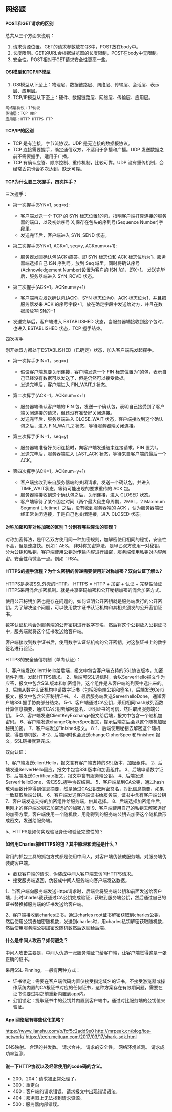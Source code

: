 ## 网络题

#### POST和GET请求的区别

总共从三个方面来说明：

1. 请求资源位置。GET的请求参数放在QS中，POST放在body中。
2. 长度限制。GET的URL会根据游览器的长度限制，POST在body中无限制。
3. 安全性。POST相对于GET请求安全性更高一些。

#### OSI模型和TCP/IP模型

1. OSI模型从下至上：物理层、数据链路层、网络层、传输层、会话层、表示层、应用层。
2. TCP/IP模型从下至上：硬件、数据链路层、网络层、传输层、应用层。

```
网络层协议：IP协议
传输层：TCP UDP
应用层：HTTP HTTPS FTP
```

#### TCP/IP的区别

+ TCP 是有连接，字节流协议。UDP 是无连接的数据报协议。
+ TCP 连接需要握手，确定通信双方，不适用于多播和广播。UDP 发送数据之前不需要握手，适用于广播。
+ TCP 有确认应答、顺序控制、重传机制，比较可靠。UDP 没有重传机制，会经常丢包也会多次达到，缺乏可靠。

#### TCP为什么要三次握手，四次挥手？

三次握手：

+ 第一次握手(SYN=1, seq=x):

    + 客户端发送一个 TCP 的 SYN 标志位置1的包，指明客户端打算连接的服务器的端口，以及初始序号 X,保存在包头的序列号(Sequence Number)字段里。
    + 发送完毕后，客户端进入 SYN_SEND 状态。

+ 第二次握手(SYN=1, ACK=1, seq=y, ACKnum=x+1):

    + 服务器发回确认包(ACK)应答。即 SYN 标志位和 ACK 标志位均为1。服务器端选择自己 ISN 序列号，放到 Seq 域里，同时将确认序号(Acknowledgement Number)设置为客户的 ISN 加1，即X+1。 发送完毕后，服务器端进入 SYN_RCVD 状态。

+ 第三次握手(ACK=1，ACKnum=y+1)

    + 客户端再次发送确认包(ACK)，SYN 标志位为0，ACK 标志位为1，并且把服务器发来 ACK 的序号字段+1，放在确定字段中发送给对方，并且在数据段放写ISN的+1

+ 发送完毕后，客户端进入 ESTABLISHED 状态，当服务器端接收到这个包时，也进入 ESTABLISHED 状态，TCP 握手结束。

四次挥手

刚开始双方都处于ESTABLISHED（已确定）状态，加入客户端先发起挥手。

+ 第一次挥手(FIN=1，seq=x)
    + 假设客户端想要关闭连接，客户端发送一个 FIN 标志位置为1的包，表示自己已经没有数据可以发送了，但是仍然可以接受数据。
    + 发送完毕后，客户端进入 FIN_WAIT_1 状态。

+ 第二次挥手(ACK=1，ACKnum=x+1)

    + 服务器端确认客户端的 FIN 包，发送一个确认包，表明自己接受到了客户端关闭连接的请求，但还没有准备好关闭连接。
    + 发送完毕后，服务器端进入 CLOSE_WAIT 状态，客户端接收到这个确认包之后，进入 FIN_WAIT_2 状态，等待服务器端关闭连接。

+ 第三次挥手(FIN=1，seq=y)

    + 服务器端准备好关闭连接时，向客户端发送结束连接请求，FIN 置为1。
    + 发送完毕后，服务器端进入 LAST_ACK 状态，等待来自客户端的最后一个ACK。

+ 第四次挥手(ACK=1，ACKnum=y+1)

    + 客户端接收到来自服务器端的关闭请求，发送一个确认包，并进入 TIME_WAIT状态，等待可能出现的要求重传的 ACK 包。
    + 服务器端接收到这个确认包之后，关闭连接，进入 CLOSED 状态。
    + 客户端等待了某个固定时间（两个最大段生命周期，2MSL，2 Maximum Segment Lifetime）之后，没有收到服务器端的 ACK ，认为服务器端已经正常关闭连接，于是自己也关闭连接，进入 CLOSED 状态。

#### 对称加密和非对称加密的区别？分别有哪些算法的实现？

对称加密算法，是甲乙双方使用同一种加密规则，加解密使用相同的秘钥，安全性不高，但是速度快。例如：AES。
非对称加密算法，是甲乙双方使用一对秘钥，分为公钥和私钥，客户端使用公钥对传输内容进行加密，服务端使用私钥对内容解密。安全性稍微高一点。例如：RSA。

#### HTTPS的握手流程？为什么密钥的传递需要使用非对称加密？双向认证了解么?

HTTPS是身披SSL外壳的HTTP。
HTTPS = HTTP + 加密 + 认证 + 完整性验证
HTTPS采用混合加密机制。就是共享密码加密和公开秘钥加密的混合加密方式。

使用公开秘钥加密也是存在问题的，如何证明公开密钥就是服务端发行的公开密钥。为了解决这个问题，可以使用数字证书认证机构和其相关颁发的公开密钥证书。

数字认证机构会对服务端的公开密钥进行数字签名，然后将这个公钥放入公钥证书中，服务端就将这个证书发送给客户端。

客户端接收到数字证书后，使用数字认证结机构的公开密钥，对这张证书上的数字签名进行验证。

HTTPS的安全通信机制（单向认证）：

1、客户端发送clientHello给后端，报文中包含客户端支持的SSL协议版本，加密组件列表。发起HTTPS请求。
2、后端可SSL通信时，会以ServerHello报文作为应答，报文中包含SSL版本和加密组件，这个组件是从客户端的列表中选出来的。
3、后端从数字认证机构申请数字证书（包括服务端公钥和签名），后端发送Certi报文，报文中包含公开秘钥证书。
4、最后服务端发送ServerhelloDone，通知客户端SSL握手协商部分结束。
5-1、客户端通过CA公钥，采用相同hash散列函数计算信息摘要，通过CA公钥去解密签名，证明证书的可信，然后取出服务端公钥。
5-2、客户端发送ClientKeyExchange报文给后端，报文中包含一个随机加密码。
6、客户端发送changeCipherSpec报文，提示后端之后会以这个随机加密秘钥加密。
7、客户端发送Finished报文。
8-1、后端使用秘钥去解密这个随机数，得要随机数。
8-2、后端同时也会发送changeCipherSpec 和Finished 报文，SSL链接就算完成。

双向认证：

1、客户端发送clientHello，报文含有客户端支持的SSL版本、加密组件。
2、后端发送ServerHello回应，报文中包含SSL版本和加密组件。
3、后端申请数字证书，后端发送Certificate报文，报文中含有服务端公钥。
4、后端发送ServerHelloDone，告知SSL握手协议结束。
5、客户端拿到CA公钥，通过hash散列函数计算得到信息摘要，然是通过CA公钥去解密签名，对比信息摘要，如果一致获取后端公钥。
6、客户端发送客户端证书给服务端，证书中含有客户端公钥
7、客户端发送支持的加密组件给服务端，供其选择。
8、后端选择加密组件后，用刚才的客户端公钥去加密选好的加密方案
9、客户端使用自己的私钥去解密选好的加密方案，客户端使用一个随机数，用刚得到的服务端公钥去加密这个随机数形成密文，发送给服务端。

5、HTTPS是如何实现验证身份和验证完整性的？

#### 如何用Charles抓HTTPS的包？其中原理和流程是什么？

常用的抓包工具的抓包方式都是使用中间人，对客户端伪装成服务端，对服务端伪装成客户端。

+ 截获客户端的请求，伪装成中间人客户端去访问HTTPS请求。
+ 接受服务端返回，伪装成中间人服务端向客户端发送数据。

1、当客户端向服务端发送Https请求时，后端会将服务端公钥和前面发送给客户端，此时charles截获通过CA公钥完成验证，获取到服务端公钥，然后通过自己的证书替换掉服务端的证书发送给客户端。

2、客户端接收到charles证书，通过charles root证书解密获取到charles公钥，然后使用公钥去加密随机数，发送到charles时，用charles私钥解密获取随机数，然后使用服务端公钥加密改随机数然后返回给后端。

#### 什么是中间人攻击？如何避免？

中间人攻击主要是，中间人伪造一张服务端证书给客户端，让客户端觉得这是一张正确的证书。

采用SSL-Pinning，一般有两种方式：

+ 证书锁定：需要在客户端代码内置仅接受指定域名的证书，不接受游览器或操作系统内置的CA根证书对应的任何证书，这种方案存在有效期问题，需要在证书快要过期之前重新内置到app内。
+ 公钥锁定：提取证书中的公钥并内置到客户端中，通过对比服务端的公钥值来验证。

#### App 网络层有哪些优化策略？

https://www.jianshu.com/p/fcf5c2add9e0
http://mrpeak.cn/blog/ios-network/
https://tech.meituan.com/2017/03/17/shark-sdk.html

DNS映射。
合理的并发数。
请求合并。
请求的安全性。
网络环境监测。
请求成功率监测。

#### 说一下HTTP协议以及经常使用的code码的含义。

+ 200、204：请求被正常处理了。
+ 300：重定向
+ 400：客户端的请求错误，请求报文中出现错误语法。
+ 404：服务器上无法找到请求资源。
+ 500：服务器内部错误。